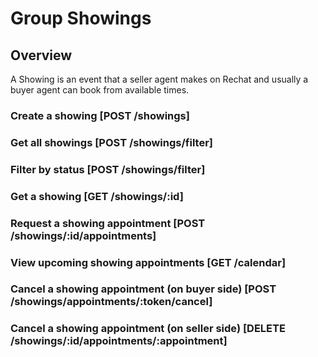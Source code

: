 # Group Showings

## Overview
A Showing is an event that a seller agent makes on Rechat and usually a buyer
agent can book from available times.

### Create a showing [POST /showings]
<!-- include(tests/showing/create.md) -->

### Get all showings [POST /showings/filter]
<!-- include(tests/showing/filter.md) -->

### Filter by status [POST /showings/filter]
<!-- include(tests/showing/filterByStatus.md) -->

### Get a showing [GET /showings/:id]
<!-- include(tests/showing/create.md) -->

### Request a showing appointment [POST /showings/:id/appointments]
<!-- include(tests/showing/requestAppointment.md) -->

### View upcoming showing appointments [GET /calendar]
<!-- include(tests/showing/upcomingAppointments.md) -->

### Cancel a showing appointment (on buyer side) [POST /showings/appointments/:token/cancel]
<!-- include(tests/showing/cancelAppointment.md) -->

### Cancel a showing appointment (on seller side) [DELETE /showings/:id/appointments/:appointment]
<!-- include(tests/showing/sellerAgentCancelAppointment.md) -->

